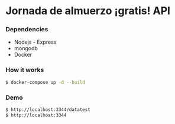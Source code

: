# Jornada de almuerzo ¡gratis! API

### Dependencies
- Nodejs - Express
- mongodb
- Docker

### How it works
```sh
$ docker-compose up -d --build

```
### Demo
```sh
$ http://localhost:3344/datatest
$ http://localhost:3344
```